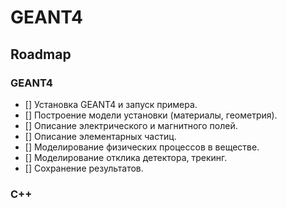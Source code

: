 # GEANT4

## Roadmap

### GEANT4
- [] Установка GEANT4 и запуск примера.
- [] Построение модели установки (материалы, геометрия).
- [] Описание электрического и магнитного полей.
- [] Описание элементарных частиц.
- [] Моделирование физических процессов в веществе.
- [] Моделирование отклика детектора, трекинг.
- [] Сохранение результатов.

### C++


